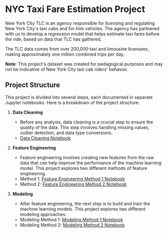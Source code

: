 # NYC Taxi Fare Estimation Project

New York City TLC is an agency responsible for licensing and regulating New York City's taxi cabs and for-hire vehicles. The agency has partnered with us to develop a regression model that helps estimate taxi fares before the ride, based on data that TLC has gathered. 

The TLC data comes from over 200,000 taxi and limousine licensees, making approximately one million combined trips per day. 

**Note**: This project's dataset was created for pedagogical purposes and may not be indicative of New York City taxi cab riders' behavior.

## Project Structure

This project is divided into several steps, each documented in separate Jupyter notebooks. Here is a breakdown of the project structure:

1. **Data Cleaning**
    - Before any analysis, data cleaning is a crucial step to ensure the quality of the data. This step involves handling missing values, outlier detection, and data type conversions.
    - [Data Cleaning Notebook](https://github.com/Yorgho/TaxiFareEstimationModel/blob/main/1-Data%20cleaning_Taxi%20Fare%20Estimation.ipynb)

2. **Feature Engineering**
    - Feature engineering involves creating new features from the raw data that can help improve the performance of the machine learning model. This project explores two different methods of feature engineering.
    - Method 1: [Feature Engineering Method 1 Notebook](https://github.com/Yorgho/TaxiFareEstimationModel/blob/main/2-Feature%20Engineering_Taxi%20Fare%20Estimation_MLR.ipynb)
    - Method 2: [Feature Engineering Method 2 Notebook](https://github.com/Yorgho/TaxiFareEstimationModel/blob/main/2-Feature%20Engineering_Taxi%20Fare%20Estimation_MLR2.ipynb)

3. **Modeling**
    - After feature engineering, the next step is to build and train the machine learning models. This project explores two different modeling approaches.
    - Modeling Method 1: [Modeling Method 1 Notebook](https://github.com/Yorgho/TaxiFareEstimationModel/blob/main/3-MLR_Taxi%20Fare%20Estimation.ipynb)
    - Modeling Method 2: [Modeling Method 2 Notebook](https://github.com/Yorgho/TaxiFareEstimationModel/blob/main/3-MLR_Taxi%20Fare%20Estimation2.ipynb)

